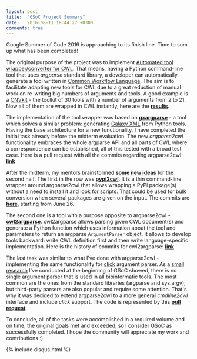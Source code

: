 ```yaml
---
layout: post
title:  "GSoC Project Summary"
date:   2016-08-11 18:44:27 +0300
comments: true
---
```

Google Summer of Code 2016 is approaching to its finish line. Time to sum up what has been completed!

The original purpose of the project was to implement [Automated tool wrapper/converter for CWL](http://obf.github.io/GSoC/ideas/#automated-tool-wrapperconverter-for-cwl). That means, having a Python command-line tool that uses *argparse* standard library, a developer can automatically generate a tool written in [Common Workflow Language](http://www.commonwl.org/). The aim is to facilitate adapting new tools for CWL due to a great reduction of manual work on re-writing big numbers of arguments and tools. A good example is a [CNVkit](https://github.com/etal/cnvkit) - the toolkit of 30 tools with a number of arguments from 2 to 21. Now all of them are wrapped in CWL instantly, here are the __[results](https://github.com/common-workflow-language/gxargparse/tree/click/examples/argparse/cnvkit-tools)__.

The implementation of the tool wrapper was based on __[gxargparse](https://github.com/common-workflow-language/gxargparse)__ - a tool which solves a similar problem: generating [Galaxy XML](https://wiki.galaxyproject.org/Admin/Tools/ToolConfigSyntax) from Python tools. Having the base architecture for a new functionality, I have completed the initial task already before the midterm evaluation. The new *argparse2cwl* functionality embraces the whole argparse API and all parts of CWL where a correspondence can be established, all of this tested with a broad test case. Here is a pull request with all the commits regarding argparse2cwl: __[link](https://github.com/common-workflow-language/gxargparse/pull/13)__

After the midterm, my mentors brainstormed __[some new ideas](http://blogs.nopcode.org/brainstorm/2016/06/16/gsoc-2016-post-midterm)__ for the second half. The first in the row was __[pypi2cwl](https://github.com/common-workflow-language/pypi2cwl)__. It is a thin command-line wrapper around argparse2cwl that allows wrapping a PyPi package(s) without a need to install it and look for scripts. That could be used for bulk conversion when several packages are given on the input. The commits are __[here](https://github.com/common-workflow-language/gxargparse/commits/pypi2cwl)__, starting from June 26.

The second one is a tool with a purpose opposite to argparse2cwl - __[cwl2argparse](https://github.com/common-workflow-language/gxargparse)__. cwl2argparse allows parsing given CWL document(s) and generate a Python function which uses information about the tool and parameters to return an argparse `ArgumentParser` object. It allows to develop tools backward: write CWL definition first and then write language-specific implementation. Here is the history of commits for cwl2argparse: __[link](https://github.com/common-workflow-language/cwl2argparse/commits?author=anton-khodak)__


The last task was similar to what I've done with argparse2cwl - implementing the same functionality for [click](http://click.pocoo.org) argument parser. As a [small research](https://anton-khodak.github.io/argparse2cwl-blog/2016/05/16/argument-parsers.html) I've conducted at the beginning of GSoC showed, there is no single argument parser that is used in all bioinformatic tools. The most common are the ones from the standard libraries (argparse and sys.argv), but third-party parsers are also popular and require some attention. That's why it was decided to extend argparse2cwl to a more general *cmdline2cwl* interface and include *click* support. The code is represented by this __[pull request](https://github.com/common-workflow-language/gxargparse/pull/14)__.

To conclude, all of the tasks were accomplished in a required volume and on time, the original goals met and exceeded, so I consider GSoC as successfully completed. I hope the community will appreciate my work and contributions :) 


{% include disqus.html %}
